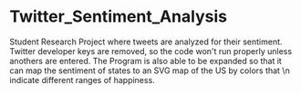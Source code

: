 # Twitter_Sentiment_Analysis
Student Research Project where tweets are analyzed for their sentiment.
Twitter developer keys are removed, so the code won't run properly unless anothers are entered.
The Program is also able to be expanded so that it can map the sentiment of states to an SVG map of the US by colors that \n
indicate different ranges of happiness.

